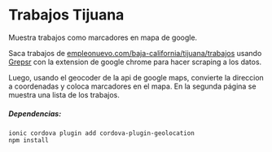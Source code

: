 # Trabajos Tijuana
Muestra trabajos como marcadores en mapa de google. 

Saca trabajos de [empleonuevo.com/baja-california/tijuana/trabajos](empleonuevo.com/baja-california/tijuana/trabajos) usando [Grepsr](https://www.grepsr.com/) con la extension de google chrome para hacer scraping a los datos.

Luego, usando el geocoder de la api de google maps, convierte la direccion a coordenadas y coloca marcadores en el mapa. En la segunda página se muestra una lista de los trabajos.

##### Dependencias: 

```
ionic cordova plugin add cordova-plugin-geolocation 
npm install
```

